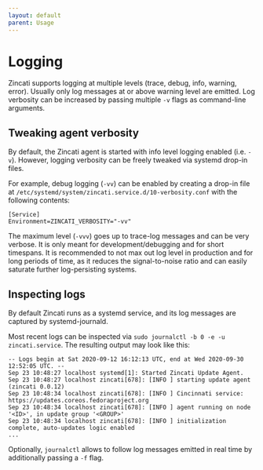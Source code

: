 ```yaml
---
layout: default
parent: Usage
---
```


# Logging

Zincati supports logging at multiple levels (trace, debug, info, warning, error). Usually only log messages at or above warning level are emitted.
Log verbosity can be increased by passing multiple `-v` flags as command-line arguments.

## Tweaking agent verbosity

By default, the Zincati agent is started with info level logging enabled (i.e. `-v`). However, logging verbosity can be freely tweaked via systemd drop-in files.

For example, debug logging (`-vv`) can be enabled by creating a drop-in file at `/etc/systemd/system/zincati.service.d/10-verbosity.conf` with the following contents:

```
[Service]
Environment=ZINCATI_VERBOSITY="-vv"
```

The maximum level (`-vvv`) goes up to trace-log messages and can be very verbose. It is only meant for development/debugging and for short timespans.
It is recommended to not max out log level in production and for long periods of time, as it reduces the signal-to-noise ratio and can easily saturate further log-persisting systems.

## Inspecting logs

By default Zincati runs as a systemd service, and its log messages are captured by systemd-journald.

Most recent logs can be inspected via `sudo journalctl -b 0 -e -u zincati.service`. The resulting output may look like this:

```
-- Logs begin at Sat 2020-09-12 16:12:13 UTC, end at Wed 2020-09-30 12:52:05 UTC. --
Sep 23 10:48:27 localhost systemd[1]: Started Zincati Update Agent.
Sep 23 10:48:27 localhost zincati[678]: [INFO ] starting update agent (zincati 0.0.12)
Sep 23 10:48:34 localhost zincati[678]: [INFO ] Cincinnati service: https://updates.coreos.fedoraproject.org
Sep 23 10:48:34 localhost zincati[678]: [INFO ] agent running on node '<ID>', in update group '<GROUP>'
Sep 23 10:48:34 localhost zincati[678]: [INFO ] initialization complete, auto-updates logic enabled
...
```

Optionally, `journalctl` allows to follow log messages emitted in real time by additionally passing a `-f` flag.
